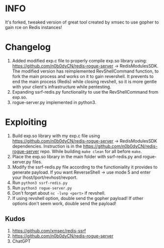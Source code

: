 # INFO
It's forked, tweaked version of great tool created by xmsec to use gopher to gain rce on Redis instances!

# Changelog
1. Added modified exp.c file to properly compile exp.so library using: https://github.com/n0b0dyCN/redis-rogue-server -> RedisModulesSDK. The modified version has reimplemented RevShellCommand function, to fork the main process and works on it to gain revershell. It prevents to end the main process (Redis) while closing revshell, so it is more gentle with your client's infrastructure while pentesting.
2. Expanding ssrf-redis.py functionality to use the RevShellCommand from exp.so.
3. rogue-server.py implemented in python3.

# Exploiting

1. Build exp.so library with my exp.c file using https://github.com/n0b0dyCN/redis-rogue-server -> RedisModulesSDK dependencies. Instruction is in the https://github.com/n0b0dyCN/redis-rogue-server repo. While building ```make clean``` for all before ```make```.
2. Place the exp.so library in the main folder with ssrf-redis.py and rogue-server.py files.
3. Modify the ssrf-redis.py file according to the functioniality it provides to generate payload. If you want ReverseShell -> use mode 5 and enter your lhost/lport/revhost/revport.
4. Run ```python3 ssrf-redis.py```
5. Run ```python3 rogue-server.py```
6. Don't forget about ```nc -lvnp <port>``` if revshell.
7. If using revshell option, double send the gopher payload! If other options don't seem work, double send the payload!

## Kudos
1. https://github.com/xmsec/redis-ssrf
2. https://github.com/n0b0dyCN/redis-rogue-server
3. ChatGPT
